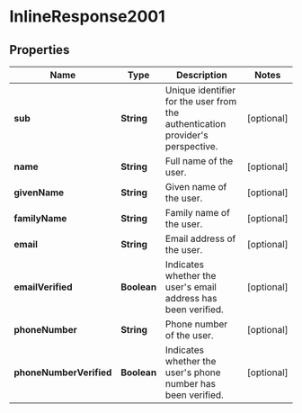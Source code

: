 # InlineResponse2001

## Properties
Name | Type | Description | Notes
------------ | ------------- | ------------- | -------------
**sub** | **String** | Unique identifier for the user from the authentication provider&#x27;s perspective. |  [optional]
**name** | **String** | Full name of the user. |  [optional]
**givenName** | **String** | Given name of the user. |  [optional]
**familyName** | **String** | Family name of the user. |  [optional]
**email** | **String** | Email address of the user. |  [optional]
**emailVerified** | **Boolean** | Indicates whether the user&#x27;s email address has been verified. |  [optional]
**phoneNumber** | **String** | Phone number of the user. |  [optional]
**phoneNumberVerified** | **Boolean** | Indicates whether the user&#x27;s phone number has been verified. |  [optional]
